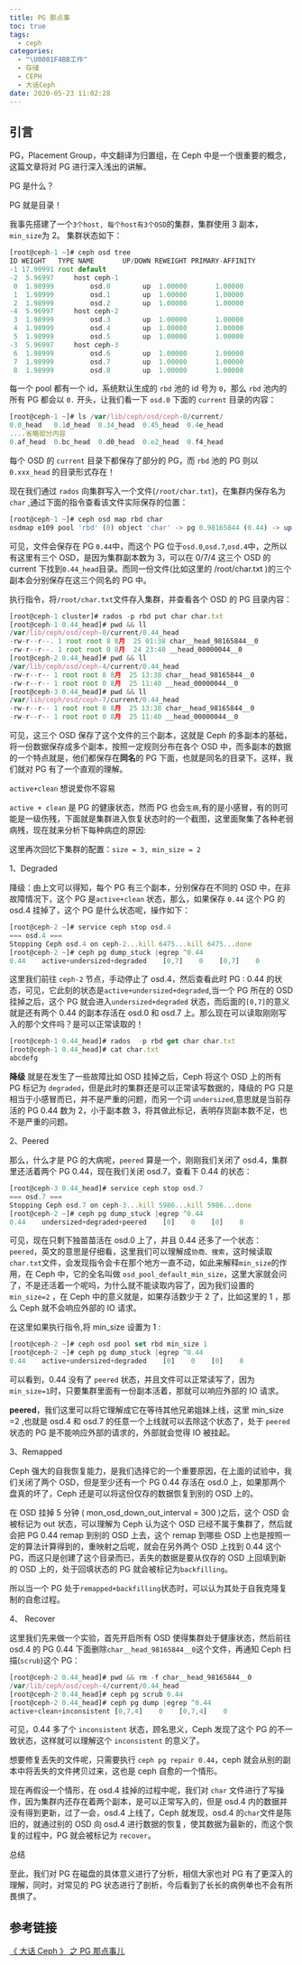 ```yaml
---
title: PG 那点事
toc: true
tags:
  - ceph
categories:
  - "\U0001F4BB工作"
  - 存储
  - CEPH
  - 大话Ceph
date: 2020-05-23 11:02:28
---
```


## 引言

PG，Placement Group，中文翻译为归置组，在 Ceph 中是一个很重要的概念，这篇文章将对 PG 进行深入浅出的讲解。

PG 是什么？

PG 就是目录！

我事先搭建了一个`3个host, 每个host有3个OSD`的集群，集群使用 3 副本，`min_size`为 2。 集群状态如下：

```javascript
[root@ceph-1 ~]# ceph osd tree
ID WEIGHT   TYPE NAME       UP/DOWN REWEIGHT PRIMARY-AFFINITY 
-1 17.90991 root default                                      
-2  5.96997     host ceph-1                                   
 0  1.98999         osd.0        up  1.00000       1.00000 
 1  1.98999         osd.1        up  1.00000       1.00000 
 2  1.98999         osd.2        up  1.00000       1.00000 
-4  5.96997     host ceph-2                                   
 3  1.98999         osd.3        up  1.00000       1.00000 
 4  1.98999         osd.4        up  1.00000       1.00000
 5  1.98999         osd.5        up  1.00000       1.00000 
-3  5.96997     host ceph-3                                   
 6  1.98999         osd.6        up  1.00000       1.00000 
 7  1.98999         osd.7        up  1.00000       1.00000 
 8  1.98999         osd.8        up  1.00000       1.00000
```

每一个 pool 都有一个 id，系统默认生成的 `rbd` 池的 id 号为 `0`，那么 `rbd` 池内的所有 PG 都会以 `0.` 开头，让我们看一下 `osd.0` 下面的 `current` 目录的内容：

```javascript
[root@ceph-1 ~]# ls /var/lib/ceph/osd/ceph-0/current/
0.0_head   0.1d_head  0.34_head  0.45_head  0.4e_head  
....省略部分内容
0.af_head  0.bc_head  0.d0_head  0.e2_head  0.f4_head
```

每个 OSD 的 `current` 目录下都保存了部分的 PG，而 `rbd` 池的 PG 则以 `0.xxx_head` 的目录形式存在！

现在我们通过 `rados` 向集群写入一个文件(`/root/char.txt`)，在集群内保存名为 `char` ,通过下面的指令查看该文件实际保存的位置：

```javascript
[root@ceph-1 ~]# ceph osd map rbd char
osdmap e109 pool 'rbd' (0) object 'char' -> pg 0.98165844 (0.44) -> up ([0,7,4], p0) acting ([0,7,4], p0)
```

可见，文件会保存在 PG `0.44`中，而这个 PG 位于`osd.0`,`osd.7`,`osd.4`中，之所以有这里有三个 OSD，是因为集群副本数为 3，可以在 0/7/4 这三个 OSD 的 current 下找到`0.44_head`目录。而同一份文件(比如这里的 /root/char.txt )的三个副本会分别保存在这三个同名的 PG 中。

执行指令，将`/root/char.txt`文件存入集群，并查看各个 OSD 的 PG 目录内容：

```javascript
[root@ceph-1 cluster]# rados -p rbd put char char.txt 
[root@ceph-1 0.44_head]# pwd && ll
/var/lib/ceph/osd/ceph-0/current/0.44_head
-rw-r--r--. 1 root root 8 8月  25 01:38 char__head_98165844__0
-rw-r--r--. 1 root root 0 8月  24 23:40 __head_00000044__0
[root@ceph-2 0.44_head]# pwd && ll
/var/lib/ceph/osd/ceph-4/current/0.44_head
-rw-r--r-- 1 root root 8 8月  25 13:38 char__head_98165844__0
-rw-r--r-- 1 root root 0 8月  25 11:40 __head_00000044__0
[root@ceph-3 0.44_head]# pwd && ll
/var/lib/ceph/osd/ceph-7/current/0.44_head
-rw-r--r-- 1 root root 8 8月  25 13:38 char__head_98165844__0
-rw-r--r-- 1 root root 0 8月  25 11:40 __head_00000044__0
```

可见，这三个 OSD 保存了这个文件的三个副本，这就是 Ceph 的多副本的基础，将一份数据保存成多个副本，按照一定规则分布在各个 OSD 中，而多副本的数据的一个特点就是，他们都保存在**同名**的 PG 下面，也就是同名的目录下。这样，我们就对 PG 有了一个直观的理解。

`active+clean` 想说爱你不容易

`active + clean` 是 PG 的健康状态，然而 PG 也会`生病`,有的是小感冒，有的则可能是一级伤残，下面就是集群进入恢复状态时的一个截图，这里面聚集了各种老弱病残，现在就来分析下每种病症的原因:

这里再次回忆下集群的配置：`size = 3, min_size = 2`

1、Degraded

降级：由上文可以得知，每个 PG 有三个副本，分别保存在不同的 OSD 中，在非故障情况下，这个 PG 是`active+clean` 状态，那么，如果保存 `0.44` 这个 PG 的 osd.4 挂掉了，这个 PG 是什么状态呢，操作如下：

```javascript
[root@ceph-2 ~]# service ceph stop osd.4
=== osd.4 === 
Stopping Ceph osd.4 on ceph-2...kill 6475...kill 6475...done
[root@ceph-2 ~]# ceph pg dump_stuck |egrep ^0.44
0.44    active+undersized+degraded    [0,7]    0    [0,7]    0
```

这里我们前往 `ceph-2` 节点，手动停止了 osd.4，然后查看此时 PG : 0.44 的状态，可见，它此刻的状态是`active+undersized+degraded`,当一个 PG 所在的 OSD 挂掉之后，这个 PG 就会进入`undersized+degraded` 状态，而后面的`[0,7]`的意义就是还有两个 0.44 的副本存活在 osd.0 和 osd.7 上。那么现在可以读取刚刚写入的那个文件吗？是可以正常读取的！

```javascript
[root@ceph-1 0.44_head]# rados  -p rbd get char char.txt
[root@ceph-1 0.44_head]# cat char.txt 
abcdefg
```

**降级** 就是在发生了一些故障比如 OSD 挂掉之后，Ceph 将这个 OSD 上的所有 PG 标记为 `degraded`，但是此时的集群还是可以正常读写数据的，降级的 PG 只是相当于小感冒而已，并不是严重的问题，而另一个词 `undersized`,意思就是当前存活的 PG 0.44 数为 2，小于副本数 3，将其做此标记，表明存货副本数不足，也不是严重的问题。

2、Peered

那么，什么才是 PG 的大病呢，`peered` 算是一个，刚刚我们关闭了 osd.4，集群里还活着两个 PG 0.44，现在我们关闭 osd.7，查看下 0.44 的状态：

```javascript
[root@ceph-3 0.44_head]# service ceph stop osd.7
=== osd.7 === 
Stopping Ceph osd.7 on ceph-3...kill 5986...kill 5986...done
[root@ceph-2 ~]# ceph pg dump_stuck |egrep ^0.44
0.44    undersized+degraded+peered    [0]    0    [0]    0
```

可见，现在只剩下独苗苗活在 osd.0 上了，并且 0.44 还多了一个状态：`peered`，英文的意思是仔细看，这里我们可以理解成`协商、搜索`，这时候读取`char.txt`文件，会发现指令会卡在那个地方一直不动，如此来解释`min_size`的作用，在 Ceph 中，它的全名叫做 `osd_pool_default_min_size`，这里大家就会问了，不是还活着一个呢吗，为什么就不能读取内容了，因为我们设置的 `min_size=2` ，在 Ceph 中的意义就是，如果存活数少于 2 了，比如这里的 1 ，那么 Ceph 就不会响应外部的 IO 请求。

在这里如果执行指令,将 min_size 设置为 1 :

```javascript
[root@ceph-2 ~]# ceph osd pool set rbd min_size 1
[root@ceph-2 ~]# ceph pg dump_stuck |egrep ^0.44
0.44    active+undersized+degraded    [0]    0    [0]    0
```

可以看到，0.44 没有了 `peered` 状态，并且文件可以正常读写了，因为`min_size=1`时，只要集群里面有一份副本活着，那就可以响应外部的 IO 请求。

**peered**，我们这里可以将它理解成它在等待其他兄弟姐妹上线，这里 min_size =2 ,也就是 osd.4 和 osd.7 的任意一个上线就可以去除这个状态了，处于 `peered` 状态的 PG 是不能响应外部的请求的，外部就会觉得 IO 被挂起。

3、Remapped

Ceph 强大的自我恢复能力，是我们选择它的一个重要原因，在上面的试验中，我们关闭了两个 OSD，但是至少还有一个 PG 0.44 存活在 osd.0 上，如果那两个盘真的坏了，Ceph 还是可以将这份仅存的数据恢复到别的 OSD 上的。

在 OSD 挂掉 5 分钟 ( mon_osd_down_out_interval = 300 )之后，这个 OSD 会被标记为 out 状态，可以理解为 Ceph 认为这个 OSD 已经不属于集群了，然后就会把 PG 0.44 remap 到别的 OSD 上去，这个 remap 到哪些 OSD 上也是按照一定的算法计算得到的，重映射之后呢，就会在另外两个 OSD 上找到 0.44 这个 PG，而这只是创建了这个目录而已，丢失的数据是要从仅存的 OSD 上回填到新的 OSD 上的，处于回填状态的 PG 就会被标记为`backfilling`。

所以当一个 PG 处于`remapped+backfilling`状态时，可以认为其处于自我克隆复制的自愈过程。

4、 Recover

这里我们先来做一个实验，首先开启所有 OSD 使得集群处于健康状态，然后前往 osd.4 的 PG 0.44 下面删除`char__head_98165844__0`这个文件，再通知 Ceph 扫描(`scrub`)这个 PG：

```javascript
[root@ceph-2 0.44_head]# pwd && rm -f char__head_98165844__0 
/var/lib/ceph/osd/ceph-4/current/0.44_head
[root@ceph-2 0.44_head]# ceph pg scrub 0.44
[root@ceph-2 0.44_head]# ceph pg dump |egrep ^0.44
active+clean+inconsistent [0,7,4]    0    [0,7,4]    0
```

可见，0.44 多了个 `inconsistent` 状态，顾名思义，Ceph 发现了这个 PG 的不一致状态，这样就可以理解这个 `inconsistent` 的意义了。

想要修复丢失的文件呢，只需要执行 `ceph pg repair 0.44`，ceph 就会从别的副本中将丢失的文件拷贝过来，这也是 ceph 自愈的一个情形。

现在再假设一个情形，在 osd.4 挂掉的过程中呢，我们对 `char` 文件进行了写操作，因为集群内还存在着两个副本，是可以正常写入的，但是 osd.4 内的数据并没有得到更新，过了一会，osd.4 上线了，Ceph 就发现，osd.4 的`char`文件是陈旧的，就通过别的 OSD 向 osd.4 进行数据的恢复，使其数据为最新的，而这个恢复的过程中，PG 就会被标记为 `recover`。

总结

至此，我们对 PG 在磁盘的具体意义进行了分析，相信大家也对 PG 有了更深入的理解，同时，对常见的 PG 状态进行了剖析，今后看到了长长的病例单也不会有所畏惧了。

## 参考链接
[《 大话 Ceph 》 之 PG 那点事儿](https://cloud.tencent.com/developer/article/1006292)